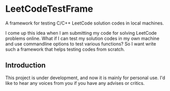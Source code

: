 # LeetCodeTestFrame
A framework for testing C/C++ LeetCode solution codes in local machines.

I come up this idea when I am submitting my code for solving LeetCode problems online. What if I can test my solution codes in my own machine and use commandline options to test various functions? So I want write such a framework that helps testing codes from scratch. 
## Introduction
This project is under development, and now it is mainly for personal use. I'd like to hear any voices from you if you have any advises or critics.